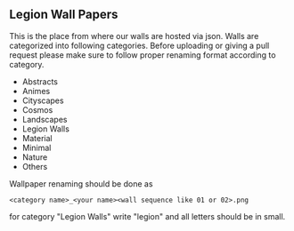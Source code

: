 ## Legion Wall Papers

This is the place from where our walls are hosted via json. Walls are categorized into following categories. Before uploading or giving a pull request please make sure to follow
proper renaming format according to category. 

* Abstracts
* Animes
* Cityscapes
* Cosmos
* Landscapes
* Legion Walls
* Material
* Minimal
* Nature
* Others

Wallpaper renaming should be done as 

```
<category name>_<your name><wall sequence like 01 or 02>.png
```

for category "Legion Walls" write "legion" and all letters should be in small.
